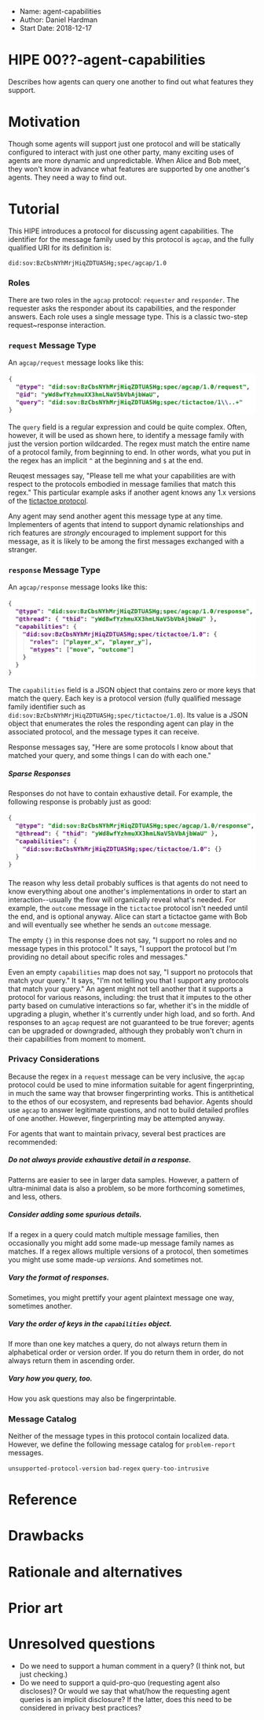 - Name: agent-capabilities
- Author: Daniel Hardman
- Start Date: 2018-12-17

# HIPE 00??-agent-capabilities
[summary]: #summary

Describes how agents can query one another to find out what features
they support.

# Motivation
[motivation]: #motivation

Though some agents will support just one protocol and will be
statically configured to interact with just one other party, many
exciting uses of agents are more dynamic and unpredictable. When
Alice and Bob meet, they won't know in advance what features are
supported by one another's agents. They need a way to find out.

# Tutorial
[tutorial]: #tutorial

This HIPE introduces a protocol for discussing agent capabilities.
The identifier for the message family used by this protocol is `agcap`,
and the fully qualified URI for its definition is:

    did:sov:BzCbsNYhMrjHiqZDTUASHg;spec/agcap/1.0

### Roles

There are two roles in the `agcap` protocol: `requester` and
`responder`. The requester asks the responder about its capabilities,
and the responder answers. Each role uses a single message type.
This is a classic two-step request~response interaction.

### `request` Message Type

An `agcap/request` message looks like this:

[![request](request.png)](request.json)

The `query` field is a regular expression and could be quite complex.
Often, however, it will be used as shown here, to identify a message
family with just the version portion wildcarded. The regex must match
the entire name of a protocol family, from beginning to end. In other
words, what you put in the regex has an implicit `^` at the beginning
and `$` at the end.

Reuqest messages say, "Please tell me what your capabilities are with
respect to the protocols embodied in message families that match this
regex." This particular example asks if another agent knows any 1.x
versions of the [tictactoe protocol](x).

Any agent may send another agent this message type at any time.
Implementers of agents that intend to support dynamic relationships
and rich features are *strongly* encouraged to implement support
for this message, as it is likely to be among the first messages
exchanged with a stranger.

### `response` Message Type

An `agcap/response` message looks like this:

[![response](response.png)](response.json)

The `capabilities` field is a JSON object that contains zero or more keys that
match the query. Each key is a protocol version (fully qualified message
family identifier such as `did:sov:BzCbsNYhMrjHiqZDTUASHg;spec/tictactoe/1.0`).
Its value is a JSON object that enumerates the roles the responding agent
can play in the associated protocol, and the message types it can receive.

Response messages say, "Here are some protocols I know about that matched
your query, and some things I can do with each one."

##### Sparse Responses

Responses do not have to contain exhaustive detail. For example, the following
response is probably just as good:

[![simpler response](simpler-response.png)](simpler-response.json)

The reason why less detail probably suffices is that agents do not need to
know everything about one another's implementations in order to start an
interaction--usually the flow will organically reveal what's needed. For
example, the `outcome` message in the `tictactoe` protocol isn't needed
until the end, and is optional anyway. Alice can start a tictactoe game
with Bob and will eventually see whether he sends an `outcome` message.

The empty `{}` in this response does not say, "I support no roles and no
message types in this protocol." It says, "I support the protocol but
I'm providing no detail about specific roles and messages."

Even an empty `capabilities` map does not say, "I support no protocols
that match your query." It says, "I'm not telling you that I support any
protocols that match your query." An agent might not tell another that
it supports a protocol for various reasons, including: the trust that
it imputes to the other party based on cumulative interactions so far,
whether it's in the middle of upgrading a plugin, whether it's currently
under high load, and so forth. And responses to an `agcap` request are
not guaranteed to be true forever; agents can be upgraded or downgraded,
although they probably won't churn in their capabilities from moment
to moment.

### Privacy Considerations

Because the regex in a `request` message can be very inclusive, the `agcap`
protocol could be used to mine information suitable for agent fingerprinting,
in much the same way that browser fingerprinting works. This is antithetical
to the ethos of our ecosystem, and represents bad behavior. Agents should
use `agcap` to answer legitimate questions, and not to build detailed
profiles of one another. However, fingerprinting may be attempted
anyway.

For agents that want to maintain privacy, several best practices are
recommended:

##### Do not always provide exhaustive detail in a response.

Patterns are easier to see in larger data samples. However, a pattern
of ultra-minimal data is also a problem, so be more forthcoming sometimes,
and less, others.

##### Consider adding some spurious details.

If a regex in a query could match multiple message families, then occasionally
you might add some made-up message family names as matches. If a regex
allows multiple versions of a protocol, then sometimes you might use some
made-up *versions*. And sometimes not.

##### Vary the format of responses.

Sometimes, you might prettify your agent plaintext message one way,
sometimes another.

##### Vary the order of keys in the `capabilities` object.

If more than one key matches a query, do not always return them in
alphabetical order or version order. If you do return them in order,
do not always return them in ascending order.

##### Vary how you query, too.

How you ask questions may also be fingerprintable.
 
### Message Catalog

Neither of the message types in this protocol contain localized data.
However, we define the following message catalog for `problem-report`
messages.

`unsupported-protocol-version`
`bad-regex`
`query-too-intrusive`


# Reference

# Drawbacks

# Rationale and alternatives

# Prior art

# Unresolved questions

- Do we need to support a human comment in a query? (I think not, but just checking.)
- Do we need to support a quid-pro-quo (requesting agent also discloses)? Or
  would we say that what/how the requesting agent queries is an implicit
  disclosure? If the latter, does this need to be considered in privacy 
  best practices?